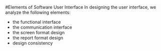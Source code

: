 #Elements of Software User Interface
In designing the user interface, we analyze the following elements:
* the functional interface
* the communication interface
* the screen format design
* the report format design
* design consistency
